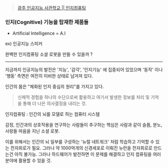 > [광주 인공지능 사관학교 || 인지컴퓨팅](http://precourse.gj-aischool.com/lectures/2)

### 인지(Cognitive) 기능을 탑재한 제품들
* Artificial Intelligence = A.I 

ex) 인공지능 스피커 

완벽한 인지컴퓨팅 소셜 로봇을 만들 수 있을까 ?

------------------------------

지금까지 인공지능의 발전은 '지능', '감각', '인지기능' 에 집중되어 있었으며 '동작' 이나 '행동' 측면은 여전히 미비한 상태로 남겨져 있다.  

인간의 몸은 "체화된 인지 중심의 원리"를 가지고 있다.  
> 신체적 경험을 하나의 수단으로써 활용하고 여기서 발생한 정보를 처리 및 기억을 통해 더 나은 의사결정을 내리는 것.

인지컴퓨팅 : 인간의 뇌를 모델로 하는 컴퓨터 시스템

감정, 인간과의 상호작용을 연구하는 사람들이 추구하는 핵심은 사람과 같이 슬픔, 분노, 사랑들 마음을 지닌 소셜 로봇.

이를 위해서는 인간의 뇌 일부를 구성하는 '뉴럴 네트워크' 처럼 학습하고 기억할 수 있는 전자회로가 필요. 
그러나 약 1000억개의 신경세포로 이뤄진 뉴런을 전자회로로 만드는건 아직 불가능.
그러나 하드웨어가 발전하면 이 문제를 해결하고 인지 컴퓨팅을 여러 분야에 활용할 수 있을 것.
